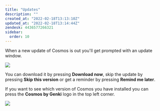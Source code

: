 ```yaml
---
title: "Updates"
description: ""
created_at: "2022-02-18T13:13:10Z"
updated_at: "2022-02-18T13:14:44Z"
zendesk: 4436577266321
sidebar:
  order: 10
---
```


When a new update of Cosmos is out you'll get prompted with an update window.

![](/images/article_4436577265809_image_0.png)

You can download it by pressing **Download now**, skip the update by pressing **Skip this version** or get a reminder by pressing **Remind me later**.

If you want to see which version of Cosmos you have installed you can press the **Cosmos by Genki** logo in the top left corner.

![](/images/article_4436577265809_image_1.png)
